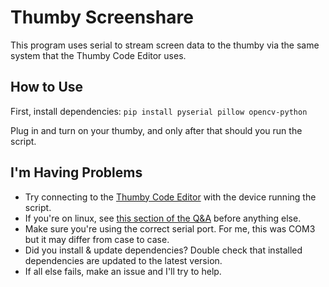 # Thumby Screenshare
This program uses serial to stream screen data to the thumby via the same system that the Thumby Code Editor uses.

## How to Use
First, install dependencies:
`pip install pyserial pillow opencv-python`

Plug in and turn on your thumby, and only after that should you run the script.

## I'm Having Problems
- Try connecting to the [Thumby Code Editor](https://code.thumby.us/) with the device running the script.
- If you're on linux, see [this section of the Q&A](https://thumby.us/FAQ/#linux-with-thumby) before anything else.
- Make sure you're using the correct serial port. For me, this was COM3 but it may differ from case to case.
- Did you install & update dependencies? Double check that installed dependencies are updated to the latest version.
- If all else fails, make an issue and I'll try to help.
